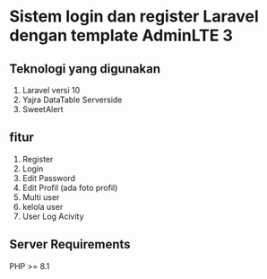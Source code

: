# Sistem login dan register Laravel dengan template AdminLTE 3

## Teknologi yang digunakan
1. Laravel versi 10
2. Yajra DataTable Serverside
3. SweetAlert

## fitur
1. Register
2. Login
3. Edit Password
4. Edit Profil (ada foto profil)
5. Multi user
6. kelola user
7. User Log Acivity

## Server Requirements
PHP >= 8.1
